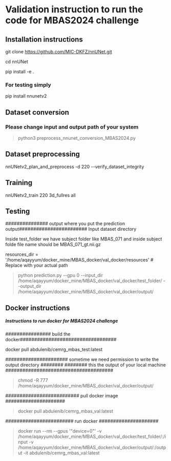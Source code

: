 # Validation instruction to run the code for MBAS2024 challenge

## Installation instructions
git clone https://github.com/MIC-DKFZ/nnUNet.git

cd nnUNet

pip install -e .

### For testing simply 

pip install nnunetv2

## Dataset conversion
### Please change input and output path of your system
> python3 preprocess_nnunet_conversion_MBAS2024.py

## Dataset preprocessing

nnUNetv2_plan_and_preprocess -d 220 --verify_dataset_integrity

## Training

nnUNetv2_train 220 3d_fullres all

## Testing

############### output where you put the prediction output########################
Input dataset directory

Inside test_folder we have subject folder like  MBAS_071 and inside subject folde file name should be MBAS_071_gt.nii.gz
             

resources_dir = '/home/aqayyum/docker_mine/MBAS_docker/val_docker/resources'  # Replace with your actual path

> python prediction.py --gpu 0 --input_dir /home/aqayyum/docker_mine/MBAS_docker/val_docker/test_folder/ --output_dir /home/aqayyum/docker_mine/MBAS_docker/val_docker/output/

## Docker instructions

##### Instructions to run docker for MBAS2024 challenge #############

################ build the docker##################################

docker pull abdulenib/cemrg_mbas_test:latest

###################### sometime we need permission to write the output directory ########
######## this the output of your local machine ######################################

> chmod -R 777 /home/aqayyum/docker_mine/MBAS_docker/val_docker/output/  

########################## pull docker image #####################

> docker pull abdulenib/cemrg_mbas_val:latest

######################## run docker #####################

> docker run --rm  --gpus '"device=0"' -v /home/aqayyum/docker_mine/MBAS_docker/val_docker/test_folder/:/input -v /home/aqayyum/docker_mine/MBAS_docker/val_docker/output/:/output -it abdulenib/cemrg_mbas_val:latest

